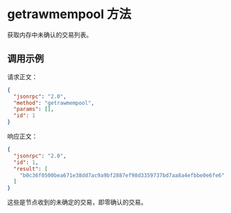 # getrawmempool 方法

获取内存中未确认的交易列表。

## 调用示例

请求正文：

```json
{
  "jsonrpc": "2.0",
  "method": "getrawmempool",
  "params": [],
  "id": 1
}
```

响应正文：

```json
{
  "jsonrpc": "2.0",
  "id": 1,
  "result": [
    "b0c36f0500bea671e38dd7ac9a9bf2887ef98d3359737bd7aa8a4efbbe0e6fe6"
  ]
}
```

这些是节点收到的未确定的交易，即零确认的交易。